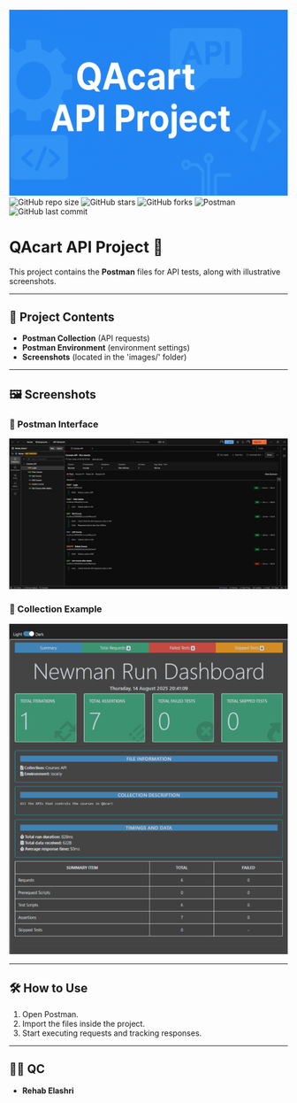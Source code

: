 ![QAcart API Project](banner.png)
![GitHub repo size](https://img.shields.io/github/repo-size/Rehabessam/QAcart-API-Project?color=blue&style=for-the-badge)
![GitHub stars](https://img.shields.io/github/stars/Rehabessam/QAcart-API-Project?color=yellow&style=for-the-badge)
![GitHub forks](https://img.shields.io/github/forks/Rehabessam/QAcart-API-Project?color=green&style=for-the-badge)
![Postman](https://img.shields.io/badge/Made%20with-Postman-orange?style=for-the-badge&logo=postman)
![GitHub last commit](https://img.shields.io/github/last-commit/Rehabessam/QAcart-API-Project?color=red&style=for-the-badge)

# QAcart API Project 🚀

This project contains the **Postman** files for API tests, along with illustrative screenshots.

---

## 📌 Project Contents
- **Postman Collection** (API requests)
- **Postman Environment** (environment settings)
- **Screenshots** (located in the 'images/' folder)

---

## 🖼️ Screenshots

### 🔹 Postman Interface
![Postman Interface](images/screenshot1.png)

### 🔹 Collection Example
![Postman Collection](images/screenshot2.png)



---

## 🛠️ How to Use
1. Open Postman.
2. Import the files inside the project.
3. Start executing requests and tracking responses.

---

## 👩‍💻 QC
- **Rehab Elashri**
